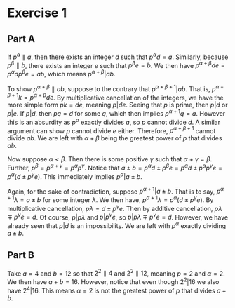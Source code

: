 # Exercise 1

## Part A

If $p^{\alpha}\parallel a$, then there exists an integer $d$ such that $p^{\alpha}d = a$. Similarly, because $p^{\beta}\parallel b$, there exists an integer $e$ such that $p^{\beta}e = b$. We then have $p^{\alpha + \beta}de = p^{\alpha}dp^{\beta}e = ab$, which means $p^{\alpha + \beta} | ab$.

To show $p^{\alpha + \beta} \parallel ab$, suppose to the contrary that $p^{\alpha + \beta + 1} | ab$. That is, $p^{\alpha + \beta + 1}k = p^{\alpha + \beta}de$. By multiplicative cancellation of the integers, we have the more simple form $pk = de$, meaning $p | de$. Seeing that $p$ is prime, then $p | d$ or $p | e$. If $p | d$, then $pq = d$ for some $q$, which then implies $p^{\alpha + 1}q = a$. However this is an absurdity as $p^{\alpha}$ exactly divides $a$, so $p$ cannot divide $d$. A similar argument can show $p$ cannot divide $e$ either. Therefore, $p^{\alpha + \beta + 1}$ cannot divide $ab$. We are left with $\alpha + \beta$ being the greatest power of $p$ that divides $ab$.

Now suppose $\alpha < \beta$. Then there is some positive $\gamma$ such that $\alpha + \gamma = \beta$. Further, $p^{\beta} = p^{\alpha + \gamma} = p^{\alpha}p^{\gamma}$. Notice that $a \pm b = p^{\alpha}d \pm p^{\beta}e =  p^{\alpha}d \pm p^{\alpha}p^{\gamma}e = p^{\alpha}(d \pm p^{\gamma}e)$. This immediately implies $p^{\alpha} | a \pm b$.

Again, for the sake of contradiction, suppose $p^{\alpha + 1} | a \pm b$. That is to say, $p^{\alpha + 1}\lambda = a \pm b$ for some integer $\lambda$. We then have, $p^{\alpha + 1}\lambda = p^{\alpha}(d \pm p^{\gamma}e)$. By multiplicative cancellation, $p\lambda = d \pm p^{\gamma}e$. Then by additive cancellation, $p\lambda \mp p^{\gamma}e = d$. Of course, $p | p\lambda$ and $p | p^{\gamma}e$, so $p | p\lambda \mp p^{\gamma}e = d$. However, we have already seen that $p | d$ is an impossibility. We are left with $p^{\alpha}$ exactly dividing $a \pm b$.

## Part B
Take $a = 4$ and $b = 12$ so that $2^2 \parallel 4$ and $2^2 \parallel 12$, meaning $p = 2$ and $\alpha = 2$. We then have $a + b = 16$. However, notice that even though $2^2 | 16$ we also have $2^4 | 16$. This means $\alpha = 2$ is not the greatest power of $p$ that divides $a + b$.
